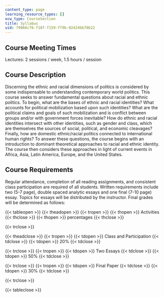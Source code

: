 ```yaml
---
content_type: page
learning_resource_types: []
ocw_type: CourseSection
title: Syllabus
uid: 79066c76-f18f-f159-ff9b-02424bb70b22
---
```


Course Meeting Times
--------------------

Lectures: 2 sessions / week, 1.5 hours / session

Course Description
------------------

Discerning the ethnic and racial dimensions of politics is considered by some indispensable to understanding contemporary world politics. This course seeks to answer fundamental questions about racial and ethnic politics. To begin, what are the bases of ethnic and racial identities? What accounts for political mobilization based upon such identities? What are the political claims and goals of such mobilization and is conflict between groups and/or with government forces inevitable? How do ethnic and racial identities intersect with other identities, such as gender and class, which are themselves the sources of social, political, and economic cleavages? Finally, how are domestic ethnic/racial politics connected to international human rights? To answer these questions, the course begins with an introduction to dominant theoretical approaches to racial and ethnic identity. The course then considers these approaches in light of current events in Africa, Asia, Latin America, Europe, and the United States.

Course Requirements
-------------------

Regular attendance, completion of all reading assignments, and consistent class participation are required of all students. Written requirements include two (5-7 page), double spaced analytic essays and one final (7-10 page) essay. Topics for essays will be distributed by the instructor. Final grades will be determined as follows:

{{< tableopen >}}
{{< theadopen >}}
{{< tropen >}}
{{< thopen >}}
Activities
{{< thclose >}}
{{< thopen >}}
percentages
{{< thclose >}}

{{< trclose >}}

{{< theadclose >}}
{{< tropen >}}
{{< tdopen >}}
Class and Participation
{{< tdclose >}}
{{< tdopen >}}
20%
{{< tdclose >}}

{{< trclose >}}
{{< tropen >}}
{{< tdopen >}}
Two Essays
{{< tdclose >}}
{{< tdopen >}}
50%
{{< tdclose >}}

{{< trclose >}}
{{< tropen >}}
{{< tdopen >}}
Final Paper
{{< tdclose >}}
{{< tdopen >}}
30%
{{< tdclose >}}

{{< trclose >}}

{{< tableclose >}}